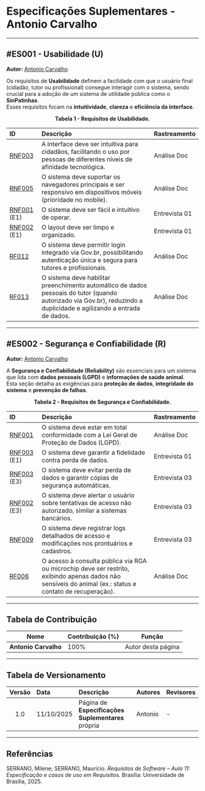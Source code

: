 # Especificações Suplementares - Antonio Carvalho

---

<a id="es001"></a>

## #ES001 - Usabilidade (U)

**Autor:** [Antonio Carvalho](https://github.com/antonioscarvalho)

Os requisitos de **Usabilidade** definem a facilidade com que o usuário final (cidadão, tutor ou profissional) consegue interagir com o sistema, sendo crucial para a adoção de um sistema de utilidade pública como o **SinPatinhas**.  
Esses requisitos focam na **intuitividade**, **clareza** e **eficiência da interface**.

<p align="center"><b>Tabela 1 - Requisitos de Usabilidade.</b></p>

| **ID** | **Descrição** | **Rastreamento** |
|:-------|:---------------|:-----------------|
| [RNF003](#rnf003) | A interface deve ser intuitiva para cidadãos, facilitando o uso por pessoas de diferentes níveis de afinidade tecnológica. | Análise Doc |
| [RNF005](#rnf005) | O sistema deve suportar os navegadores principais e ser responsivo em dispositivos móveis (prioridade no mobile). | Análise Doc |
| [RNF001](#rnf001) (E1) | O sistema deve ser fácil e intuitivo de operar. | Entrevista 01 |
| [RNF002](#rnf002) (E1) | O layout deve ser limpo e organizado. | Entrevista 01 |
| [RF012](#rf012) | O sistema deve permitir login integrado via Gov.br, possibilitando autenticação única e segura para tutores e profissionais. | Análise Doc |
| [RF013](#rf013) | O sistema deve habilitar preenchimento automático de dados pessoais do tutor (quando autorizado via Gov.br), reduzindo a duplicidade e agilizando a entrada de dados. | Análise Doc |

---

<a id="es002"></a>

## #ES002 - Segurança e Confiabilidade (R)

**Autor:** [Antonio Carvalho](https://github.com/antonioscarvalho)

A **Segurança e Confiabilidade (Reliability)** são essenciais para um sistema que lida com **dados pessoais (LGPD)** e **informações de saúde animal**.  
Esta seção detalha as exigências para **proteção de dados**, **integridade do sistema** e **prevenção de falhas**.

<p align="center"><b>Tabela 2 - Requisitos de Segurança e Confiabilidade.</b></p>

| **ID** | **Descrição** | **Rastreamento** |
|:-------|:---------------|:-----------------|
| [RNF001](#rnf001) | O sistema deve estar em total conformidade com a Lei Geral de Proteção de Dados (LGPD). | Análise Doc |
| [RNF003](#rnf003) (E1) | O sistema deve garantir a fidelidade contra perda de dados. | Entrevista 01 |
| [RNF003](#rnf003) (E3) | O sistema deve evitar perda de dados e garantir cópias de segurança automáticas. | Entrevista 03 |
| [RNF002](#rnf002) (E3) | O sistema deve alertar o usuário sobre tentativas de acesso não autorizado, similar a sistemas bancários. | Entrevista 03 |
| [RNF009](#rnf009) | O sistema deve registrar logs detalhados de acesso e modificações nos prontuários e cadastros. | Entrevista 03 |
| [RF006](#rf006) | O acesso à consulta pública via RGA ou microchip deve ser restrito, exibindo apenas dados não sensíveis do animal (ex.: status e contato de recuperação). | Análise Doc |

---

## Tabela de Contribuição

| Nome | Contribuição (%) | Função |
|------|------------------|--------|
| **Antonio Carvalho** | 100% | Autor desta página |

---

## Tabela de Versionamento

| Versão | Data | Descrição | Autores | Revisores |
|:------:|:-----------|:-------------------------------------------|:--------|:-----------|
| 1.0 | 11/10/2025 | Página de **Especificações Suplementares** própria | Antonio | - |

---

## Referências  

SERRANO, Milene; SERRANO, Maurício. *Requisitos de Software – Aula 11: Especificação e casos de uso em Requisitos.* Brasília: Universidade de Brasília, 2025.